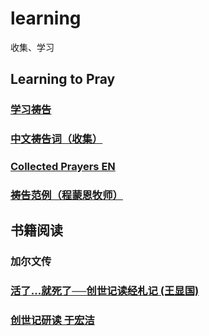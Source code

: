 # learning
收集、学习
## Learning to Pray
### [学习祷告](学习祷告-经文.md)
### [中文祷告词（收集）](总收集的中文.md)
### [Collected Prayers EN](总收集的prayers-EN.md)
### [祷告范例（程蒙恩牧师）](祷告范例-程蒙恩.md)

## 书籍阅读
### 加尔文传
### [活了…就死了──创世记读经札记 (王显国)](创世纪读经札记王显国.md)
### [创世记研读 于宏洁](创世记研读于宏洁.md)

